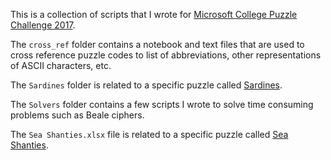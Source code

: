 This is a collection of scripts that I wrote for <a href="https://www.collegepuzzlechallenge.com/Archive/2017/Default.aspx">Microsoft College Puzzle Challenge 2017</a>.  

The ```cross_ref``` folder contains a notebook and text files that are used to cross reference puzzle codes to list of abbreviations, other representations of ASCII characters, etc.

The ```Sardines``` folder is related to a specific puzzle called <a href="https://www.collegepuzzlechallenge.com/Puzzles/ViewPuzzle.ashx?id=1360">Sardines</a>.

The ```Solvers``` folder contains a few scripts I wrote to solve time consuming problems such as Beale ciphers.

The ```Sea Shanties.xlsx``` file is related to a specific puzzle called <a href="https://www.collegepuzzlechallenge.com/Puzzles/ViewPuzzle.ashx?id=1372">Sea Shanties</a>.